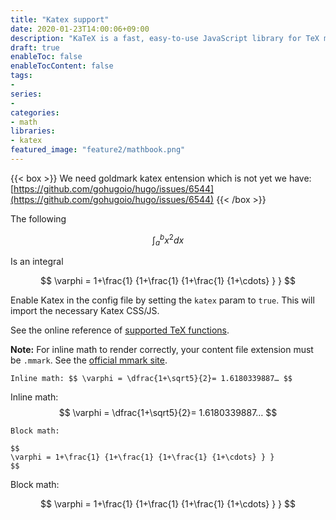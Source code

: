 ```yaml
---
title: "Katex support"
date: 2020-01-23T14:00:06+09:00
description: "KaTeX is a fast, easy-to-use JavaScript library for TeX math rendering on the web."
draft: true
enableToc: false
enableTocContent: false
tags:
- 
series:
-
categories:
- math
libraries:
- katex
featured_image: "feature2/mathbook.png"
---
```


{{< box >}}
We need goldmark katex entension which is not yet we have: 
[https://github.com/gohugoio/hugo/issues/6544](https://github.com/gohugoio/hugo/issues/6544)
{{< /box >}}


The following

$$ \int_{a}^{b} x^2 dx $$

Is an integral

$$
 \varphi = 1+\frac{1} {1+\frac{1} {1+\frac{1} {1+\cdots} } } 
$$

Enable Katex in the config file by setting the `katex` param to `true`. This will import the necessary Katex CSS/JS. 

See the online reference of [supported TeX functions](https://katex.org/docs/supported.html). 

**Note:** For inline math to render correctly, your content file extension must be `.mmark`. See the [official mmark site](https://mmark.nl/). 

```
Inline math: $$ \varphi = \dfrac{1+\sqrt5}{2}= 1.6180339887… $$
```

Inline math: $$ \varphi = \dfrac{1+\sqrt5}{2}= 1.6180339887… $$

```
Block math:

$$
\varphi = 1+\frac{1} {1+\frac{1} {1+\frac{1} {1+\cdots} } } 
$$
```

Block math:

$$
\varphi = 1+\frac{1} {1+\frac{1} {1+\frac{1} {1+\cdots} } } 
$$
